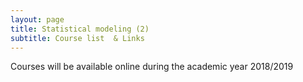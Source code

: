 ```yaml
---
layout: page
title: Statistical modeling (2)
subtitle: Course list  & Links
---
```


Courses will be available online during the academic year 2018/2019